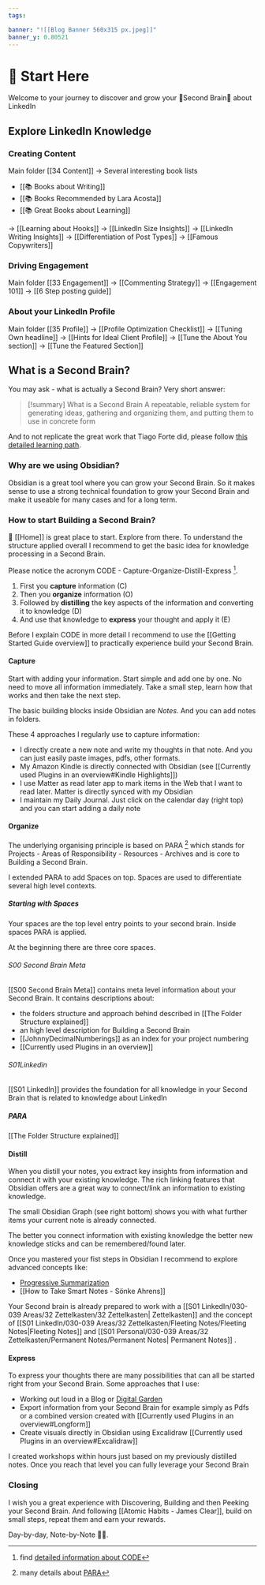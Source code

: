 ```yaml
---
tags: 

banner: "![[Blog Banner 560x315 px.jpeg]]"
banner_y: 0.80521
---
```

# 🌱 Start Here

Welcome to your journey to discover and grow your 🧠Second Brain🧠 about LinkedIn

## Explore LinkedIn Knowledge

### Creating Content
Main folder [[34 Content]]
→ Several interesting book lists 
+ [[📚 Books about Writing]]
+ [[📚 Books Recommended by Lara Acosta]]
+ [[📚 Great Books about Learning]]

→ [[Learning about Hooks]]
→ [[LinkedIn Size Insights]]
→ [[LinkedIn Writing Insights]]
→ [[Differentiation of Post Types]]
→ [[Famous Copywriters]]

### Driving Engagement
Main folder [[33 Engagement]]
→ [[Commenting Strategy]]
→ [[Engagement 101]]
→ [[6 Step posting guide]]

### About your LinkedIn Profile
Main folder [[35 Profile]]
→ [[Profile Optimization Checklist]]
→ [[Tuning Own headline]]
→ [[Hints for Ideal Client Profile]]
→ [[Tune the About You section]]
→ [[Tune the Featured Section]]

## What is a Second Brain?
You may ask - what is actually a Second Brain? Very short answer:

> [!summary] What is a Second Brain
> A repeatable, reliable system for generating ideas, gathering and organizing them, and putting them to use in concrete form


And to not replicate the great work that Tiago Forte did, please follow [this detailed learning path](https://digital-garden.ontheagilepath.net/moc-building-a-2nd-brain).

### Why are we using Obsidian?
Obsidian is a great tool where you can grow your Second Brain. So it makes sense to use a strong technical foundation to grow your Second Brain and make it useable for many cases and for a long term. 


### How to start Building a Second Brain?
🏡 [[Home]]  is great place to start. Explore from there. To understand the structure applied overall I recommend to get the basic idea for knowledge processing in a Second Brain. 

Please notice the acronym CODE - Capture-Organize-Distill-Express [^1]. 

1) First you **capture** information (C)
2) Then you **organize** information (O)
3) Followed by **distilling** the key aspects of the information and converting it to knowledge (D)
4) And use that knowledge to **express** your thought and apply it (E)

Before I explain CODE in more detail I recommend to use the [[Getting Started Guide overview]]  to practically experience build your Second Brain. 

#### Capture
Start with adding your information. Start simple and add one by one. No need to move all information immediately. Take a small step, learn how that works and then take the next step. 

The basic building blocks inside Obsidian are *Notes*. And you can add notes in folders. 

These 4 approaches I regularly use to capture information:
+ I directly create a new note and write my thoughts in that note. And you can just easily paste images, pdfs, other formats. 
+ My Amazon Kindle is directly connected with Obsidian (see [[Currently used Plugins in an overview#Kindle Highlights]])
+ I use Matter as read later app to mark items in the Web that I want to read later. Matter is directly synced with my Obsidian
+ I maintain my Daily Journal. Just click on the calendar day (right top) and you can start adding a daily note

#### Organize
The underlying organising principle is based on PARA [^2] which stands for Projects - Areas of Responsibility - Resources - Archives and is core to Building a Second Brain. 

I extended PARA to add Spaces on top. Spaces are used to differentiate several high level contexts. 

##### Starting with Spaces
Your spaces are the top level entry points to your second brain. Inside spaces PARA is applied.

At the beginning there are three core spaces.

###### S00 Second Brain Meta
[[S00 Second Brain Meta]] contains meta level information about your Second Brain. It contains descriptions about:
+ the folders structure and approach behind described in [[The Folder Structure explained]]
+ an high level description for Building a Second Brain
+ [[JohnnyDecimalNumberings]] as an index for your project numbering
+ [[Currently used Plugins in an overview]]

###### S01Linkedin
[[S01 LinkedIn]] provides the foundation for all knowledge in your Second Brain that is related to knowledge about LinkedIn

##### PARA
[[The Folder Structure explained]]

#### Distill
When you distill your notes, you extract key insights from information and connect it with your existing knowledge. The rich linking features that Obsidian offers are a great way to connect/link an information to existing knowledge. 

The small Obsidian Graph (see right bottom) shows you with what further items your current note is already connected. 

The better you connect information with existing knowledge the better new knowledge sticks and can be remembered/found later.

Once you mastered your fist steps in Obsidian I recommend to explore advanced concepts like:
+ [Progressive Summarization](https://digital-garden.ontheagilepath.net/progressive-summarization)
+ [[How to Take Smart Notes - Sönke Ahrens]]

Your Second brain is already prepared to work with a [[S01 LinkedIn/030-039 Areas/32 Zettelkasten/32 Zettelkasten| Zettelkasten]] and the concept of [[S01 LinkedIn/030-039 Areas/32 Zettelkasten/Fleeting Notes/Fleeting Notes|Fleeting Notes]] and [[S01 Personal/030-039 Areas/32 Zettelkasten/Permanent Notes/Permanent Notes| Permanent Notes]] . 

#### Express
To express your thoughts there are many possibilities that can all be started right from your Second Brain. Some approaches that I use:
+ Working out loud in a Blog or [Digital Garden](https://digital-garden.ontheagilepath.net/)
+ Export information from your Second Brain for example simply as Pdfs or a combined version created with [[Currently used Plugins in an overview#Longform]]
+ Create visuals directly in Obsidian using Excalidraw [[Currently used Plugins in an overview#Excalidraw]]

I created workshops within hours just based on my previously distilled notes. Once you reach that level you can fully leverage your Second Brain

### Closing
I wish you a great experience with Discovering, Building and then Peeking your Second Brain. And following [[Atomic Habits - James Clear]], build on small steps, repeat them and earn your rewards. 

Day-by-day, Note-by-Note 🚀🧠.


[^1]: find [detailed information about CODE](https://digital-garden.ontheagilepath.net/moc-building-a-2nd-brain)
[^2]: many details about [PARA](https://digital-garden.ontheagilepath.net/para-blog-by-tiago-forte)
